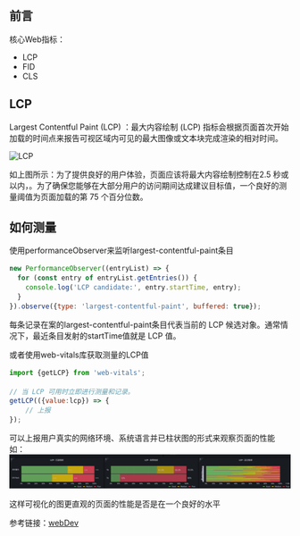 ## 前言

核心Web指标：
- LCP
- FID
- CLS

## LCP
Largest Contentful Paint (LCP) ：最大内容绘制 (LCP) 指标会根据页面首次开始加载的时间点来报告可视区域内可见的最大图像或文本块完成渲染的相对时间。


![LCP](https://web-dev.imgix.net/image/tcFciHGuF3MxnTr1y5ue01OGLBn2/elqsdYqQEefWJbUM2qMO.svg)

如上图所示：为了提供良好的用户体验，页面应该将最大内容绘制控制在2.5 秒或以内，。为了确保您能够在大部分用户的访问期间达成建议目标值，一个良好的测量阈值为页面加载的第 75 个百分位数。

## 如何测量

使用performanceObserver来监听largest-contentful-paint条目
```js
new PerformanceObserver((entryList) => {
  for (const entry of entryList.getEntries()) {
    console.log('LCP candidate:', entry.startTime, entry);
  }
}).observe({type: 'largest-contentful-paint', buffered: true});
```
每条记录在案的largest-contentful-paint条目代表当前的 LCP 候选对象。通常情况下，最近条目发射的startTime值就是 LCP 值。

或者使用web-vitals库获取测量的LCP值
```js
import {getLCP} from 'web-vitals';

// 当 LCP 可用时立即进行测量和记录。
getLCP(({value:lcp}) => {
    // 上报
});
```

可以上报用户真实的网络环境、系统语言并已柱状图的形式来观察页面的性能
如：
![LCP](../img/Bowser/lcp.png)

这样可视化的图更直观的页面的性能是否是在一个良好的水平

参考链接：[webDev](https://web.dev/lcp/)




